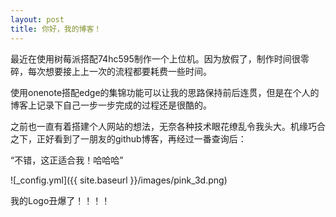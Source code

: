 ```yaml
---
layout: post
title: 你好，我的博客！
---
```


最近在使用树莓派搭配74hc595制作一个上位机。因为放假了，制作时间很零碎，每次想要接上上一次的流程都要耗费一些时间。

使用onenote搭配edge的集锦功能可以让我的思路保持前后连贯，但是在个人的博客上记录下自己一步一步完成的过程还是很酷的。

之前也一直有着搭建个人网站的想法，无奈各种技术眼花缭乱令我头大。机缘巧合之下，正好看到了一朋友的github博客，再经过一番查询后：

“不错，这正适合我！哈哈哈”

![_config.yml]({{ site.baseurl }}/images/pink_3d.png)

我的Logo丑爆了！！！！